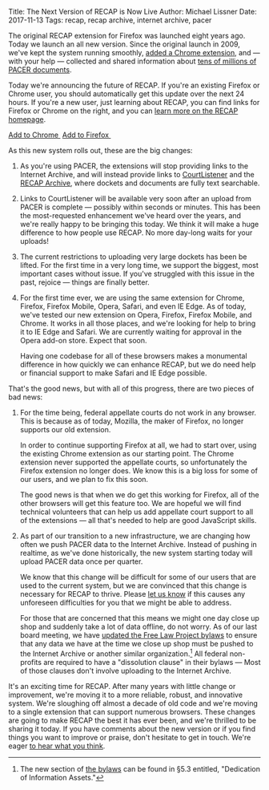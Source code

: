 Title: The Next Version of RECAP is Now Live
Author: Michael Lissner
Date: 2017-11-13
Tags: recap, recap archive, internet archive, pacer
       

<div class="row">
    <div class="col-xs-12 col-sm-7 col-md-8 col-lg-9">
        <p>The original RECAP extension for Firefox was launched eight years ago. Today we launch an all new version. Since the original launch in 2009, we've kept the system running smoothly, <a href="https://chrome.google.com/webstore/detail/recap/oiillickanjlaeghobeeknbddaonmjnc">added a Chrome extension</a>, and — with your help — collected and shared information about <a href="https://www.courtlistener.com/recap/">tens of millions of PACER documents</a>.
        </p> 
        <p>Today we're announcing the future of RECAP. If you're an existing Firefox or Chrome user, you should automatically get this update over the next 24 hours. If you're a new user, just learning about RECAP, you can find links for Firefox or Chrome on the right, and you can <a href="https://free.law/recap/">learn more on the RECAP homepage</a>.
        </p>
    </div>
    <div class="col-xs-12 col-sm-5 col-md-4 col-lg-3">
        <a href="https://chrome.google.com/webstore/detail/recap/oiillickanjlaeghobeeknbddaonmjnc" class="btn btn-primary btn-lg btn-block">Add to Chrome&nbsp;<i class="fa fa-chrome"></i></a>
        <a href="https://addons.mozilla.org/en-US/firefox/addon/recap-195534/" class="btn btn-primary btn-lg btn-block">Add to Firefox&nbsp;<i class="fa fa-firefox"></i></a>
    </div>
</div> 

As this new system rolls out, these are the big changes:

1. As you're using PACER, the extensions will stop providing links to the Internet Archive, and will instead provide links to [CourtListener][cl] and the [RECAP Archive][ra], where dockets and documents are fully text searchable.

1. Links to CourtListener will be available very soon after an upload from PACER is complete — possibly within seconds or minutes. This has been the most-requested enhancement we've heard over the years, and we're really happy to be bringing this today. We think it will make a huge difference to how people use RECAP. No more day-long waits for your uploads! 

1. The current restrictions to uploading very large dockets has been be lifted. For the first time in a very long time, we support the biggest, most important cases without issue. If you've struggled with this issue in the past, rejoice — things are finally better.

1. For the first time ever, we are using the same extension for Chrome, Firefox, Firefox Mobile, Opera, Safari, and even IE Edge. As of today, we've tested our new extension on Opera, Firefox, Firefox Mobile, and Chrome. It works in all those places, and we're looking for help to bring it to IE Edge and Safari. We are currently waiting for approval in the Opera add-on store. Expect that soon.

    Having one codebase for all of these browsers makes a monumental difference in how quickly we can enhance RECAP, but we do need help or financial support to make Safari and IE Edge possible.

That's the good news, but with all of this progress, there are two pieces of bad news:

1. For the time being, federal appellate courts do not work in any browser. This is because as of today, Mozilla, the maker of Firefox, no longer supports our old extension. 

    In order to continue supporting Firefox at all, we had to start over, using the existing Chrome extension as our starting point. The Chrome extension never supported the appellate courts, so unfortunately the Firefox extension no longer does. We know this is a big loss for some of our users, and we plan to fix this soon. 
    
    The good news is that when we do get this working for Firefox, all of the other browsers will get this feature too. We are hopeful we will find technical volunteers that can help us add appellate court support to all of the extensions — all that's needed to help are good JavaScript skills.
    
1. As part of our transition to a new infrastructure, we are changing how often we push PACER data to the Internet Archive. Instead of pushing in realtime, as we've done historically, the new system starting today will upload PACER data once per quarter.

    We know that this change will be difficult for some of our users that are used to the current system, but we are convinced that this change is necessary for RECAP to thrive. Please [let us know][c] if this causes any unforeseen difficulties for you that we might be able to address.
    
    For those that are concerned that this means we might one day close up shop and suddenly take a lot of data offline, do not worry. As of our last board meeting, we have [updated the Free Law Project bylaws][bylaws] to ensure that any data we have at the time we close up shop must be pushed to the Internet Archive or another similar organization.[^1] All federal non-profits are required to have a "dissolution clause" in their bylaws &mdash; Most of those clauses don't involve uploading to the Internet Archive.

It's an exciting time for RECAP. After many years with little change or improvement, we're moving it to a more reliable, robust, and innovative system. We're sloughing off almost a decade of old code and we're moving to a single extension that can support numerous browsers. These changes are going to make RECAP the best it has ever been, and we're thrilled to be sharing it today. If you have comments about the new version or if you find things you want to improve or praise, don't hesitate to get in touch. We're eager [to hear what you think][c].

[^1]: The new section of [the bylaws][bylaws] can be found in §5.3 entitled, "Dedication of Information Assets."


[ra]: https://www.courtlistener.com/recap/
[ff-die-off]: https://blog.mozilla.org/addons/2016/11/23/add-ons-in-2017/
[bylaws]: {filename}/pdf/policies/bylaws-amended-2017-11-05.pdf
[c]: {filename}/pages/contact.md
[apis]: https://www.courtlistener.com/api/
[cl]: https://www.courtlistener.com/
